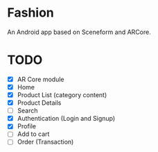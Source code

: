 # Fashion
An Android app based on Sceneform and ARCore.

# TODO
 - [x] AR Core module
 - [x] Home
 - [x] Product List (category content)
 - [x] Product Details
 - [ ] Search
 - [x] Authentication (Login and Signup)
 - [x] Profile
 - [ ] Add to cart
 - [ ] Order (Transaction)
